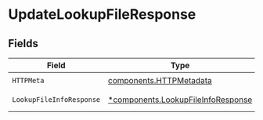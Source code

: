 # UpdateLookupFileResponse


## Fields

| Field                                                                                   | Type                                                                                    | Required                                                                                | Description                                                                             |
| --------------------------------------------------------------------------------------- | --------------------------------------------------------------------------------------- | --------------------------------------------------------------------------------------- | --------------------------------------------------------------------------------------- |
| `HTTPMeta`                                                                              | [components.HTTPMetadata](../../models/components/httpmetadata.md)                      | :heavy_check_mark:                                                                      | N/A                                                                                     |
| `LookupFileInfoResponse`                                                                | [*components.LookupFileInfoResponse](../../models/components/lookupfileinforesponse.md) | :heavy_minus_sign:                                                                      | LookupFileInfoResponse object                                                           |